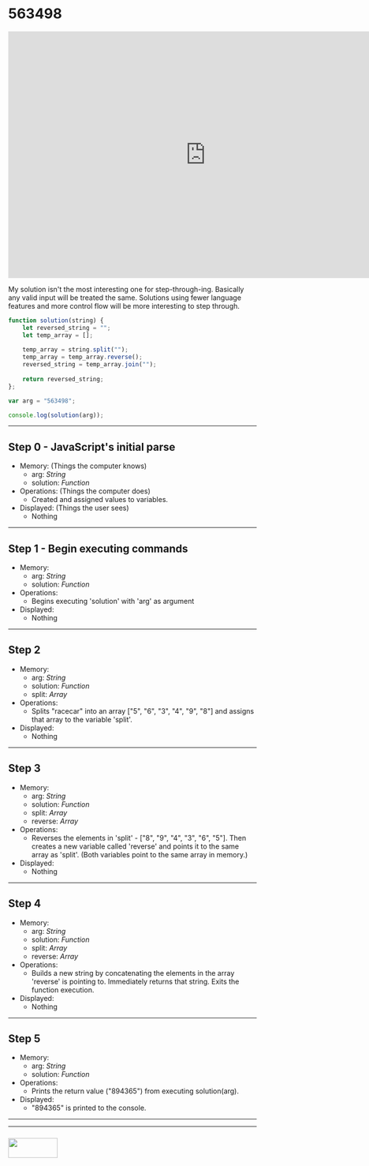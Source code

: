# 563498

<iframe width="800" height="500" frameborder="0" src="http://pythontutor.com/iframe-embed.html#code=%20function%20solution%28string%29%20%7B%0A%20%20%20%20let%20reversed_string%20%3D%20%22%22%3B%0A%20%20%20%20let%20temp_array%20%3D%20%5B%5D%3B%0A%20%20%20%20%0A%20%20%20%20temp_array%20%3D%20string.split%28%22%22%29%3B%0A%20%20%20%20temp_array%20%3D%20temp_array.reverse%28%29%3B%0A%20%20%20%20reversed_string%20%3D%20temp_array.join%28%22%22%29%3B%0A%20%20%20%20%0A%20%20%20%20return%20reversed_string%3B%0A%7D%3B%20%0A%0Avar%20string%20%3D%20%22tree%22%0A%0Aconsole.log%28solution%28string%29%29%3B&codeDivHeight=400&codeDivWidth=350&curInstr=0&origin=opt-frontend.js&py=js&rawInputLstJSON=%5B%5D"> </iframe>

My solution isn't the most interesting one for step-through-ing.  Basically any valid input will be treated the same.  Solutions using fewer language features and more control flow will be more interesting to step through.

```js
function solution(string) {
    let reversed_string = "";
    let temp_array = [];
    
    temp_array = string.split("");
    temp_array = temp_array.reverse();
    reversed_string = temp_array.join("");
    
    return reversed_string;
}; 

var arg = "563498";

console.log(solution(arg));

```
---

## Step 0 - JavaScript's initial parse
* Memory: (Things the computer knows)
  * arg: _String_ 
  * solution: _Function_
* Operations: (Things the computer does)
  * Created and assigned values to variables.
* Displayed: (Things the user sees)
  * Nothing

---

## Step 1 - Begin executing commands
* Memory: 
  * arg: _String_ 
  * solution: _Function_
* Operations: 
  * Begins executing 'solution' with 'arg' as argument
* Displayed: 
  * Nothing

---

## Step 2
* Memory: 
  * arg: _String_ 
  * solution: _Function_
  * split: _Array_
* Operations: 
  * Splits "racecar" into an array ["5", "6", "3", "4", "9", "8"] and assigns that array to the variable 'split'.
* Displayed: 
  * Nothing

---

## Step 3
* Memory: 
  * arg: _String_ 
  * solution: _Function_
  * split: _Array_
  * reverse: _Array_
* Operations: 
  * Reverses the elements in 'split' - ["8", "9", "4", "3", "6", "5"]. Then creates a new variable called 'reverse' and points it to the same array as 'split'. (Both variables point to the same array in memory.)
* Displayed: 
  * Nothing

---

## Step 4
* Memory: 
  * arg: _String_ 
  * solution: _Function_
  * split: _Array_
  * reverse: _Array_
* Operations: 
  * Builds a new string by concatenating the elements in the array 'reverse' is pointing to. Immediately returns that string.  Exits the function execution.
* Displayed: 
  * Nothing

---

## Step 5
* Memory:
  * arg: _String_ 
  * solution: _Function_
* Operations:
  * Prints the return value ("894365") from executing solution(arg).
* Displayed:
  * "894365" is printed to the console.

___
___
### <a href="http://elewa.education/blog" target="_blank"><img src="https://user-images.githubusercontent.com/18554853/34921062-506450ae-f97d-11e7-875f-6feeb26ad72d.png" width="100" height="40"/></a>











